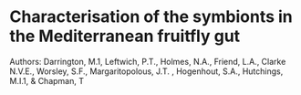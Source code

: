 # Characterisation of the symbionts in the Mediterranean fruitfly gut

Authors: Darrington, M.1, Leftwich, P.T., Holmes, N.A., Friend, L.A., Clarke N.V.E., Worsley, S.F.,
Margaritopolous, J.T. , Hogenhout, S.A., Hutchings, M.I.1, & Chapman, T